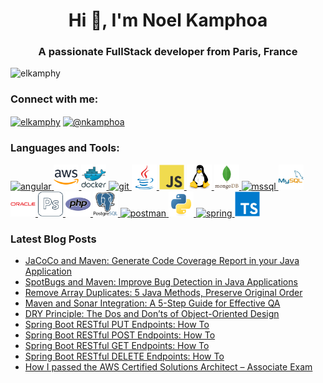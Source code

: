 <h1 align="center">Hi 👋, I'm Noel Kamphoa</h1>
<h3 align="center">A passionate FullStack developer from Paris, France</h3>

<p align="left"> <img src="https://komarev.com/ghpvc/?username=elkamphy&label=Profile%20views&color=0e75b6&style=flat" alt="elkamphy" /> </p>

<h3 align="left">Connect with me:</h3>
<p align="left">
<a href="https://www.hackerrank.com/elkamphy" target="blank"><img align="center" src="https://raw.githubusercontent.com/rahuldkjain/github-profile-readme-generator/master/src/images/icons/Social/hackerrank.svg" alt="elkamphy" height="30" width="40" /></a>
<a href="https://www.hackerearth.com/@nkamphoa" target="blank"><img align="center" src="https://raw.githubusercontent.com/rahuldkjain/github-profile-readme-generator/master/src/images/icons/Social/hackerearth.svg" alt="@nkamphoa" height="30" width="40" /></a>
</p>

<h3 align="left">Languages and Tools:</h3>
<p align="left"> <a href="https://angular.io" target="_blank" rel="noreferrer"> <img src="https://angular.io/assets/images/logos/angular/angular.svg" alt="angular" width="40" height="40"/> </a> <a href="https://aws.amazon.com" target="_blank" rel="noreferrer"> <img src="https://raw.githubusercontent.com/devicons/devicon/master/icons/amazonwebservices/amazonwebservices-original-wordmark.svg" alt="aws" width="40" height="40"/> </a> <a href="https://www.docker.com/" target="_blank" rel="noreferrer"> <img src="https://raw.githubusercontent.com/devicons/devicon/master/icons/docker/docker-original-wordmark.svg" alt="docker" width="40" height="40"/> </a> <a href="https://git-scm.com/" target="_blank" rel="noreferrer"> <img src="https://www.vectorlogo.zone/logos/git-scm/git-scm-icon.svg" alt="git" width="40" height="40"/> </a> <a href="https://www.java.com" target="_blank" rel="noreferrer"> <img src="https://raw.githubusercontent.com/devicons/devicon/master/icons/java/java-original.svg" alt="java" width="40" height="40"/> </a> <a href="https://developer.mozilla.org/en-US/docs/Web/JavaScript" target="_blank" rel="noreferrer"> <img src="https://raw.githubusercontent.com/devicons/devicon/master/icons/javascript/javascript-original.svg" alt="javascript" width="40" height="40"/> </a> <a href="https://www.linux.org/" target="_blank" rel="noreferrer"> <img src="https://raw.githubusercontent.com/devicons/devicon/master/icons/linux/linux-original.svg" alt="linux" width="40" height="40"/> </a> <a href="https://www.mongodb.com/" target="_blank" rel="noreferrer"> <img src="https://raw.githubusercontent.com/devicons/devicon/master/icons/mongodb/mongodb-original-wordmark.svg" alt="mongodb" width="40" height="40"/> </a> <a href="https://www.microsoft.com/en-us/sql-server" target="_blank" rel="noreferrer"> <img src="https://www.svgrepo.com/show/303229/microsoft-sql-server-logo.svg" alt="mssql" width="40" height="40"/> </a> <a href="https://www.mysql.com/" target="_blank" rel="noreferrer"> <img src="https://raw.githubusercontent.com/devicons/devicon/master/icons/mysql/mysql-original-wordmark.svg" alt="mysql" width="40" height="40"/> </a> <a href="https://www.oracle.com/" target="_blank" rel="noreferrer"> <img src="https://raw.githubusercontent.com/devicons/devicon/master/icons/oracle/oracle-original.svg" alt="oracle" width="40" height="40"/> </a> <a href="https://www.photoshop.com/en" target="_blank" rel="noreferrer"> <img src="https://raw.githubusercontent.com/devicons/devicon/master/icons/photoshop/photoshop-line.svg" alt="photoshop" width="40" height="40"/> </a> <a href="https://www.php.net" target="_blank" rel="noreferrer"> <img src="https://raw.githubusercontent.com/devicons/devicon/master/icons/php/php-original.svg" alt="php" width="40" height="40"/> </a> <a href="https://www.postgresql.org" target="_blank" rel="noreferrer"> <img src="https://raw.githubusercontent.com/devicons/devicon/master/icons/postgresql/postgresql-original-wordmark.svg" alt="postgresql" width="40" height="40"/> </a> <a href="https://postman.com" target="_blank" rel="noreferrer"> <img src="https://www.vectorlogo.zone/logos/getpostman/getpostman-icon.svg" alt="postman" width="40" height="40"/> </a> <a href="https://www.python.org" target="_blank" rel="noreferrer"> <img src="https://raw.githubusercontent.com/devicons/devicon/master/icons/python/python-original.svg" alt="python" width="40" height="40"/> </a> <a href="https://spring.io/" target="_blank" rel="noreferrer"> <img src="https://www.vectorlogo.zone/logos/springio/springio-icon.svg" alt="spring" width="40" height="40"/> </a> <a href="https://www.typescriptlang.org/" target="_blank" rel="noreferrer"> <img src="https://raw.githubusercontent.com/devicons/devicon/master/icons/typescript/typescript-original.svg" alt="typescript" width="40" height="40"/> </a> </p>

### Latest Blog Posts
<!-- BLOG-POST-LIST:START -->
- [JaCoCo and Maven: Generate Code Coverage Report in your Java Application](https://nkamphoa.com/jacoco-maven-code-coverage-generation/?utm_source=rss&utm_medium=rss&utm_campaign=jacoco-maven-code-coverage-generation)
- [SpotBugs and Maven: Improve Bug Detection in Java Applications](https://nkamphoa.com/spotbugs-maven-enhance-bug-detection/?utm_source=rss&utm_medium=rss&utm_campaign=spotbugs-maven-enhance-bug-detection)
- [Remove Array Duplicates: 5 Java Methods, Preserve Original Order](https://nkamphoa.com/remove-array-duplicates-preserving-original-ord/?utm_source=rss&utm_medium=rss&utm_campaign=remove-array-duplicates-preserving-original-ord)
- [Maven and Sonar Integration: A 5-Step Guide for Effective QA](https://nkamphoa.com/maven-sonar-integration-5-step-guide-for-effective-quality-assurance/?utm_source=rss&utm_medium=rss&utm_campaign=maven-sonar-integration-5-step-guide-for-effective-quality-assurance)
- [DRY Principle: The Dos and Don’ts of Object-Oriented Design](https://nkamphoa.com/dry-principle-object-oriented/?utm_source=rss&utm_medium=rss&utm_campaign=dry-principle-object-oriented)
- [Spring Boot RESTful PUT Endpoints: How To](https://nkamphoa.com/spring-boot-restful-put-endpoints-how-to/?utm_source=rss&utm_medium=rss&utm_campaign=spring-boot-restful-put-endpoints-how-to)
- [Spring Boot RESTful POST Endpoints: How To](https://nkamphoa.com/spring-boot-restful-post-endpoints-how-to/?utm_source=rss&utm_medium=rss&utm_campaign=spring-boot-restful-post-endpoints-how-to)
- [Spring Boot RESTful GET Endpoints: How To](https://nkamphoa.com/creating-spring-boot-get-endpoints/?utm_source=rss&utm_medium=rss&utm_campaign=creating-spring-boot-get-endpoints)
- [Spring Boot RESTful DELETE Endpoints: How To](https://nkamphoa.com/creating-spring-boot-delete-endpoints/?utm_source=rss&utm_medium=rss&utm_campaign=creating-spring-boot-delete-endpoints)
- [How I passed the AWS Certified Solutions Architect – Associate Exam](https://nkamphoa.com/how-i-passed-aws-certified-solutions-architect/?utm_source=rss&utm_medium=rss&utm_campaign=how-i-passed-aws-certified-solutions-architect)
<!-- BLOG-POST-LIST:END -->

